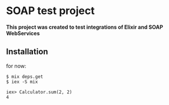 # SOAP test project

**This project was created to test integrations of Elixir and SOAP WebServices**

## Installation

for now:

```
$ mix deps.get
$ iex -S mix

iex> Calculator.sum(2, 2)
4
```

